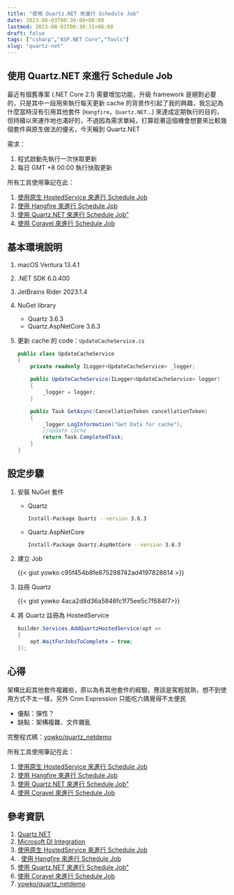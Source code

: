 ```yaml
---
title: "使用 Quartz.NET 來進行 Schedule Job"
date: 2023-08-03T00:30:00+08:00
lastmod: 2023-08-03T00:30:31+08:00
draft: false
tags: ["csharp","ASP.NET Core","Tools"]
slug: "quartz-net"
---
```


## 使用 Quartz.NET 來進行 Schedule Job

最近有個舊專案 (.NET Core 2.1) 需要增加功能，升級 framework 是絕對必要的，只是其中一段用來執行每天更新 cache 的背景作引起了我的興趣，我忘記為什麼當時沒有引用其他套件 (`Hangfire`，`Quartz.NET`...) 來達成定期執行的目的，但持續以來運作地也滿好的，不過因為需求單純，打算趁著這個機會想要來比較幾個套件與原生做法的優劣，今天輪到 Quartz.NET

需求：

1. 程式啟動先執行一次快取更新
2. 每日 GMT +8  00:00 執行快取更新

所有工具使用筆記在此：

1. [使用原生 HostedService 來進行 Schedule Job](/hostedservice-schedule-job)
2. [使用 Hangfire 來進行 Schedule Job](/hangfire)
3. [使用 Quartz.NET 來進行 Schedule Job"](/quartz-net)
4. [使用 Coravel 來進行 Schedule Job](/coravel)

## 基本環境說明

1. macOS Ventura 13.4.1
2. .NET SDK 6.0.400
3. JetBrains Rider 2023.1.4
4. NuGet library

    - Quartz 3.6.3
    - Quartz.AspNetCore 3.6.3

5. 更新 cache 的 code：`UpdateCacheService.cs`

    ```cs
    public class UpdateCacheService
    {
        private readonly ILogger<UpdateCacheService> _logger;
    
        public UpdateCacheService(ILogger<UpdateCacheService> logger)
        {
            _logger = logger;
        }
    
        public Task GetAsync(CancellationToken cancellationToken)
        {
            _logger.LogInformation("Get Data for cache");
            //update cache
            return Task.CompletedTask;
        }
    }
    ```

## 設定步驟

1. 安裝 NuGet 套件

    - Quartz

        ```bash
        Install-Package Quartz --version 3.6.3
        ```

    - Quartz.AspNetCore

        ```bash
        Install-Package Quartz.AspNetCore --version 3.6.3
        ```

2. 建立 Job

    {{< gist yowko c95f454b8fe875298742ad4197828614 >}}

3. 註冊 Quartz

    {{< gist yowko 4aca2d8d36a5846fc1f75ee5c7f684f7>}}

4. 將 Quartz 註冊為 HostedService

    ```cs
    builder.Services.AddQuartzHostedService(opt =>
    {
        opt.WaitForJobsToComplete = true;
    });
    ```

## 心得

架構比起其他套件複雜些，原以為有其他套件的經驗，應該是駕輕就熟，想不到使用方式不太一樣，另外 Cron Expression 只能吃六碼覺得不太便民

- 優點：彈性？
- 缺點：架構複雜、文件雜亂

完整程式碼：[yowko/quartz_netdemo](https://github.com/yowko/quartz_netdemo)

所有工具使用筆記在此：

1. [使用原生 HostedService 來進行 Schedule Job](/hostedservice-schedule-job)
2. [使用 Hangfire 來進行 Schedule Job](/hangfire)
3. [使用 Quartz.NET 來進行 Schedule Job"](/quartz-net)
4. [使用 Coravel 來進行 Schedule Job](/coravel)

## 參考資訊

1. [Quartz.NET](https://www.quartz-scheduler.net/)
2. [Microsoft DI Integration](https://www.quartz-scheduler.net/documentation/quartz-3.x/packages/microsoft-di-integration.html)
3. [使用原生 HostedService 來進行 Schedule Job](/hostedservice-schedule-job)
4. . [使用 Hangfire 來進行 Schedule Job](/hangfire)
5. [使用 Quartz.NET 來進行 Schedule Job"](/quartz-net)
6. [使用 Coravel 來進行 Schedule Job](/coravel)
7. [yowko/quartz_netdemo](https://github.com/yowko/quartz_netdemo)
